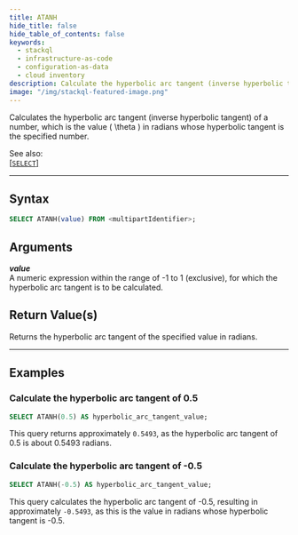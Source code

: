 ```yaml
---
title: ATANH
hide_title: false
hide_table_of_contents: false
keywords:
  - stackql
  - infrastructure-as-code
  - configuration-as-data
  - cloud inventory
description: Calculate the hyperbolic arc tangent (inverse hyperbolic tangent) of a number, returning an angle in radians using SQL in StackQL.
image: "/img/stackql-featured-image.png"
---
```

Calculates the hyperbolic arc tangent (inverse hyperbolic tangent) of a number, which is the value \( \theta \) in radians whose hyperbolic tangent is the specified number.

See also:  
[[`SELECT`]](/docs/language-spec/select)

* * * 

## Syntax

```sql
SELECT ATANH(value) FROM <multipartIdentifier>;
```

## Arguments

__*value*__  
A numeric expression within the range of -1 to 1 (exclusive), for which the hyperbolic arc tangent is to be calculated.

## Return Value(s)
Returns the hyperbolic arc tangent of the specified value in radians.

* * *

## Examples

### Calculate the hyperbolic arc tangent of 0.5

```sql
SELECT ATANH(0.5) AS hyperbolic_arc_tangent_value;
```

This query returns approximately `0.5493`, as the hyperbolic arc tangent of 0.5 is about 0.5493 radians.

### Calculate the hyperbolic arc tangent of -0.5

```sql
SELECT ATANH(-0.5) AS hyperbolic_arc_tangent_value;
```

This query calculates the hyperbolic arc tangent of -0.5, resulting in approximately `-0.5493`, as this is the value in radians whose hyperbolic tangent is -0.5.
